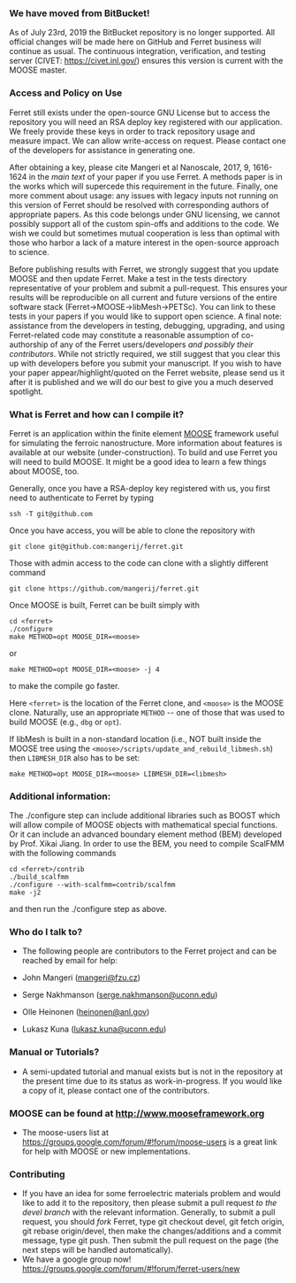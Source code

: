 ### We have moved from BitBucket! ###

As of July 23rd, 2019 the BitBucket repository is no longer supported. All official changes will be made here on GitHub and Ferret business will continue as usual.
The continuous integration, verification, and testing server (CIVET: https://civet.inl.gov/) ensures this version is current with the MOOSE master.

### Access and Policy on Use ###

Ferret still exists under the open-source GNU License but to access the repository you will need an RSA deploy key registered with our application. We freely provide these keys in order to track repository usage and measure impact. We can allow write-access on request.
Please contact one of the developers for assistance in generating one.

After obtaining a key, please cite Mangeri et al Nanoscale, 2017, 9, 1616-1624 in the *main text* of your paper if you use Ferret. A methods paper is in the works which will supercede this requirement in the future. Finally, one more comment about usage: any issues with legacy inputs not running on this version of Ferret should be resolved with corresponding authors of appropriate papers. As this code belongs under GNU licensing, we cannot possibly support all of the custom spin-offs and additions to the code. We wish we could but sometimes mutual cooperation is less than optimal with those who harbor a lack of a mature interest in the open-source approach to science.

Before publishing results with Ferret, we strongly suggest that you update MOOSE and then update Ferret. Make a test in the tests directory representative of your problem and submit a pull-request. This ensures your results will be reproducible on all current and future versions of the entire software stack (Ferret->MOOSE->libMesh->PETSc). You can link to these tests in your papers if you would like to support open science. A final note: assistance from the developers in testing, debugging, upgrading, and using Ferret-related code may constitute a reasonable assumption of co-authorship of any of the Ferret users/developers *and possibly their contributors*. While not strictly required, we still suggest that you clear this up with developers before you submit your manuscript. If you wish to have your paper appear/highlight/quoted on the Ferret website, please send us it after it is published and we will do our best to give you a much deserved spotlight.

### What is Ferret and how can I compile it? ###

Ferret is an application within the finite element [MOOSE](http://mooseframework.org) framework useful for simulating the ferroic nanostructure. More information about features is available at our website (under-construction). To build and use Ferret you will need to build MOOSE. It might be a good idea to learn a few things about MOOSE, too.

Generally, once you have a RSA-deploy key registered with us, you first need to authenticate to Ferret by typing
```
ssh -T git@github.com
```
Once you have access, you will be able to clone the repository with 
```
git clone git@github.com:mangerij/ferret.git
```
Those with admin access to the code can clone with a slightly different command
```
git clone https://github.com/mangerij/ferret.git
```
Once MOOSE is built, Ferret can be built simply with
```
cd <ferret>
./configure
make METHOD=opt MOOSE_DIR=<moose>
```
or
```
make METHOD=opt MOOSE_DIR=<moose> -j 4
```
to make the compile go faster.

Here `<ferret>` is the location of the Ferret clone, and `<moose>` is the MOOSE clone.
Naturally, use an appropriate `METHOD` -- one of those that was used to build MOOSE
(e.g., `dbg` or `opt`).

If libMesh is built in a non-standard location (i.e., NOT built inside the MOOSE tree 
using the `<moose>/scripts/update_and_rebuild_libmesh.sh`) then `LIBMESH_DIR` also has 
to be set:
```
make METHOD=opt MOOSE_DIR=<moose> LIBMESH_DIR=<libmesh>
```
### Additional information: ###

The ./configure step can include additional libraries such as BOOST which will allow compile of MOOSE objects with mathematical special functions.
Or it can include an advanced boundary element method (BEM) developed by Prof. Xikai Jiang. In order to use the BEM, you need to compile ScalFMM with the following commands
```
cd <ferret>/contrib
./build_scalfmm
./configure --with-scalfmm=contrib/scalfmm
make -j2
```
and then run the ./configure step as above.

### Who do I talk to? ###

* The following people are contributors to the Ferret project and can be reached by email for help:

* John Mangeri (mangeri@fzu.cz)
* Serge Nakhmanson (serge.nakhmanson@uconn.edu)
* Olle Heinonen (heinonen@anl.gov)
* Lukasz Kuna (lukasz.kuna@uconn.edu)

### Manual or Tutorials?

* A semi-updated tutorial and manual exists but is not in the repository at the present time due to its status as work-in-progress. If you would like a copy of it, please contact one of the contributors.

### MOOSE can be found at http://www.mooseframework.org ###
 * The moose-users list at https://groups.google.com/forum/#!forum/moose-users is a great link for help with MOOSE or new implementations.

### Contributing ###
 * If you have an idea for some ferroelectric materials problem and would like to add it to the repository, then please submit a pull request *to the devel branch* with the relevant information. Generally, to submit a pull request, you should *fork* Ferret, type git checkout devel, git fetch origin, git rebase origin/devel, then make the changes/additions and a commit message, type git push. Then submit the pull request on the page (the next steps will be handled automatically).
 * We have a google group now! https://groups.google.com/forum/#!forum/ferret-users/new
